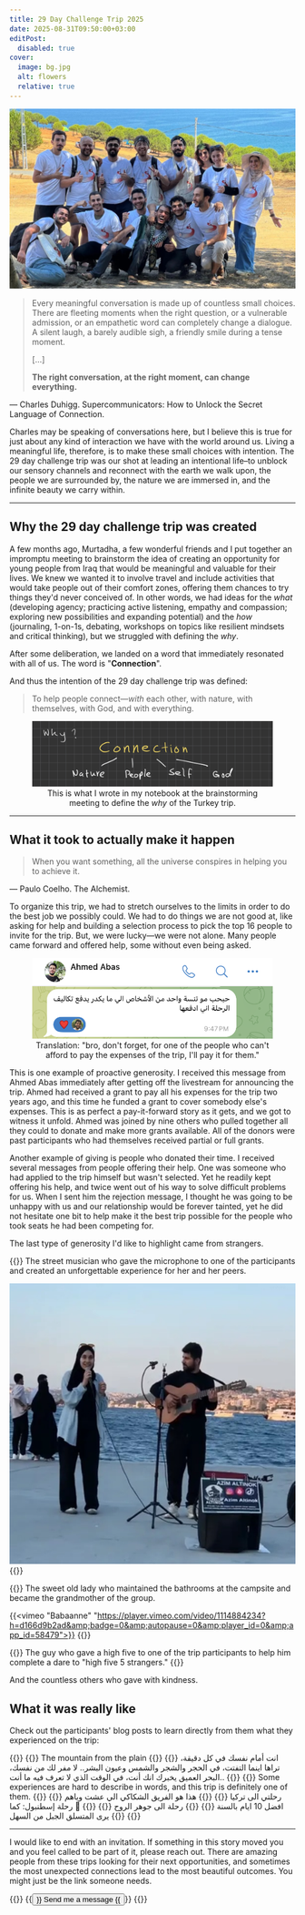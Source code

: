 ```yaml
---
title: 29 Day Challenge Trip 2025
date: 2025-08-31T09:50:00+03:00
editPost:
  disabled: true
cover:
  image: bg.jpg
  alt: flowers
  relative: true
---
```

![group photo](cover2.jpg)

> Every meaningful conversation is made up of countless small choices. There are fleeting moments when the right question, or a vulnerable admission, or an empathetic word can completely change a dialogue. A silent laugh, a barely audible sigh, a friendly smile during a tense moment.
>
> [...]
>
> **The right conversation, at the right moment, can change everything.**

— Charles Duhigg. Supercommunicators: How to Unlock the Secret Language of Connection.

Charles may be speaking of conversations here, but I believe this is true for just about any kind of interaction we have with the world around us. Living a meaningful life, therefore, is to make these small choices with intention. The 29 day challenge trip was our shot at leading an intentional life–to unblock our sensory channels and reconnect with the earth we walk upon, the people we are surrounded by, the nature we are immersed in, and the infinite beauty we carry within.

---
## Why the 29 day challenge trip was created

A few months ago, Murtadha, a few wonderful friends and I put together an impromptu meeting to brainstorm the idea of creating an opportunity for young people from Iraq that would be meaningful and valuable for their lives. We knew we wanted it to involve travel and include activities that would take people out of their comfort zones, offering them chances to try things they'd never conceived of. In other words, we had ideas for the *what* (developing agency; practicing active listening, empathy and compassion; exploring new possibilities and expanding potential) and the *how* (journaling, 1-on-1s, debating, workshops on topics like resilient mindsets and critical thinking), but we struggled with defining the *why*.

After some deliberation, we landed on a word that immediately resonated with all of us. The word is "**Connection**".

And thus the intention of the 29 day challenge trip was defined:

> To help people connect—*with* each other, with nature, with themselves, with God, and with everything.

<figure class="align-center">
  <img loading="lazy" src="connection.jpg" alt="connection with nature, people, self, and god: the why behind the 29 day challenge trip"/>
  <figcaption style="text-align: center;">This is what I wrote in my notebook at the brainstorming meeting to define the <em>why</em> of the Turkey trip.</figcaption>
</figure>

---
## What it took to actually make it happen

> When you want something, all the universe conspires in helping you to achieve it.

— Paulo Coelho. The Alchemist.

To organize this trip, we had to stretch ourselves to the limits in order to do the best job we possibly could. We had to do things we are not good at, like asking for help and building a selection process to pick the top 16 people to invite for the trip. But, we were lucky—we were not alone. Many people came forward and offered help, some without even being asked.

<figure class="align-center">
  <img loading="lazy" src="ahmed-abas.png" alt="bro, don't forget, for one of the people who can't afford to pay the expenses of the trip, I'll pay it for them."/>
  <figcaption style="text-align: center;">Translation: "bro, don't forget, for one of the people who can't afford to pay the expenses of the trip, I'll pay it for them."</figcaption>
</figure>

This is one example of proactive generosity. I received this message from Ahmed Abas immediately after getting off the livestream for announcing the trip. Ahmed had received a grant to pay all his expenses for the trip two years ago, and this time he funded a grant to cover somebody else's expenses. This is as perfect a pay-it-forward story as it gets, and we got to witness it unfold. Ahmed was joined by nine others who pulled together all they could to donate and make more grants available. All of the donors were past participants who had themselves received partial or full grants.

Another example of giving is people who donated their time. I received several messages from people offering their help. One was someone who had applied to the trip himself but wasn't selected. Yet he readily kept offering his help, and twice went out of his way to solve difficult problems for us. When I sent him the rejection message, I thought he was going to be unhappy with us and our relationship would be forever tainted, yet he did not hesitate one bit to help make it the best trip possible for the people who took seats he had been competing for.

The last type of generosity I'd like to highlight came from strangers.

{{<callout>}}
The street musician who gave the microphone to one of the participants and created an unforgettable experience for her and her peers.

![street music](singing.jpg)
{{</callout>}}

{{<callout>}}
The sweet old lady who maintained the bathrooms at the campsite and became the grandmother of the group.

{{<vimeo "Babaanne" "https://player.vimeo.com/video/1114884234?h=d166d9b2ad&amp;badge=0&amp;autopause=0&amp;player_id=0&amp;app_id=58479">}}
{{</callout>}}

{{<callout>}}
The guy who gave a high five to one of the trip participants to help him complete a dare to "high five 5 strangers."
{{</callout>}}

And the countless others who gave with kindness.

## What it was really like

Check out the participants' blog posts to learn directly from them what they experienced on the trip:

{{<cardGallery align="center">}}
{{<card title="Layth" img="layth.jpg" href="https://absorbed-spinach-9f8.notion.site/The-Mountain-from-the-Plain-25ec3eaa741980188476ecbf89429df6?pvs=73" >}}
The mountain from the plain
{{</card>}}
{{<card title="شكرية" img="shukriya.jpg" href="https://www.notion.so/2025-260e156c473180bd93c7d00bf1e9d901?source=copy_link" >}}
انت أمام نفسك في كل دقيقة، تراها اينما التفتت، في الحجر والشجر والشمس وعيون البشر.. لا مفر لك من نفسك، البحر العميق يخبرك انك أنت، في الوقت الذي لا تعرف فيه ما أنت..
{{</card>}}
{{<card title="Fatima Haitham" img="fatima-haitham.jpg" href="https://rapid-linen-2ab.notion.site/Turkey-Trip-Blog-Post-25c939f6deb6804580bcf59eb04489a5?source=copy_link" >}}
Some experiences are hard to describe in words, and this trip is definitely one of them.
{{</card>}}
{{<card title="محمد احمد" img="mohammed-ahmed.jpg" href="https://www.notion.so/25f4386a47a9802a9816e7901bda13f3?source=copy_link" >}}
رحلتي الى تركيا
{{</card>}}
{{<card title="نهال عزام" img="nihal.jpg" href="https://www.notion.so/29-Day-Challenge-Trip-25ee904344a58080ad10f8b254779b5d?source=copy_link" >}}
هذا هو الفريق الشكاكي الي عشت وياهم افضل 10 ايام بالسنة
{{</card>}}
{{<card title="هادي حيدر" img="hadi.jpg" href="https://www.notion.so/25fc85238eea8041b3afd0b4ee3af8d5?source=copy_link" >}}
رحلة الى جوهر الروح
{{</card>}}
{{<card title="حسن احمد" img="hasan-ahmed.jpg" href="https://www.notion.so/25fa4e70ee8b809cbd3cde818240975c?source=copy_link" >}}
🌿 رحلة إسطنبول: كما يرى المتسلق الجبل من السهل
{{</card>}}
{{</cardGallery>}}

---

I would like to end with an invitation. If something in this story moved you and you feel called to be part of it, please reach out. There are amazing people from these trips looking for their next opportunities, and sometimes the most unexpected connections lead to the most beautiful outcomes. You might just be the link someone needs.

{{<container align="center">}}
{{<button href="https://t.me/mujzuh">}}
Send me a message
{{</button>}}
{{</container>}}

